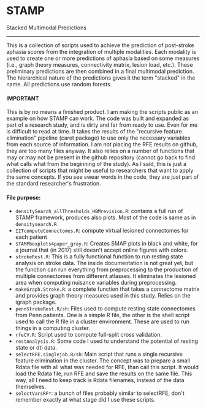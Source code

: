 # STAMP
Stacked Multimodal Predictions  
*****  
  
This is a collection of scripts used to achieve the prediction of post-stroke aphasia scores from the integration of multiple modalities. Each modality is used to create one or more predictions of aphasia based on some measures (i.e., graph theory measures, connectivity matrix, lesion load, etc.). These preliminary predictions are then combined in a final multimodal prediction. The hierarchical nature of the predictions gives it the term "stacked" in the name. All predictions use random forests.

#### IMPORTANT
This is by no means a finished product. I am making the scripts public as an example on how STAMP can work. The code was built and expanded as part of a research study, and is dirty and far from ready to use. Even for me is difficult to read at time. It takes the results of the "recursive feature elimination" pipeline (caret package) to use only the necessary variables from each source of information. I am not placing the RFE results on github, they are too many files anyway. It also relies on a number of functions that may or may not be present in the github repository (cannot go back to find what calls what from the beginning of the study). As I said, this is just a collection of scripts that might be useful to researchers that want to apply the same concepts. If you see swear words in the code, they are just part of the standard researcher's frustration.  
  
  
#### File purpose:  
* `densitySearch_allThresholds_HBMrevision.R`: contains a full run of STAMP framework, produces also plots. Most of the code is same as in `densitysearch.R`
* `IITcomputeConnectomes.R`: compute virtual lesioned connectomes for each patient
* `STAMPboxplots4paper_gray.R`: Creates SMAP plots in black and white, for a journal that (in 2017) still doesn't accept online figures with colors.
* `strokeRest.R`: This is a fully functional function to run resting state analysis on stroke data. The inside documentation is not great yet, but the function can run everything from preprocessing to the production of multiple connectomes from different atlasses. It eliminates the lesioned area when computing nuisance variables during preprocessing.
* `makeGraph.Stroke.R`: a complete function that takes a connectome matrix and provides graph theory measures used in this study. Relies on the igraph package.
* `pennStrokeRest.R/sh`: Files used to compute resting state connectomes from Penn patients. One is a simple R file, the other is the shell script used to call the R file in a cluster environment. These are used to run things in a computing cluster.
* `rfeCV.R`: Script used to compute full-split cross validation.
* `restAnalysis.R`: Some code I used to understand the potential of resting state or dti data.
* `selectRFE.singlejob.R/sh`: Main script that runs a single recursive feature elimination in the cluster. The concept was to prepare a small Rdata file with all what was needed for RFE, than call this script. It would load the Rdata file, run RFE and save the results on the same file. This way, all I need to keep track is Rdata filenames, instead of the data themselves.
* `selectVarsRF*`: a bunch of files probably similar to selectRFE, don't remember exactly at what stage did I use these scripts.

